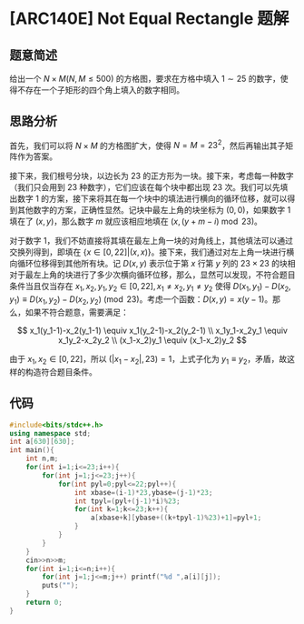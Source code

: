 # [ARC140E] Not Equal Rectangle 题解

## 题意简述

给出一个 $N\times M(N,M\le 500)$ 的方格图，要求在方格中填入 $1\sim 25$ 的数字，使得不存在一个子矩形的四个角上填入的数字相同。

## 思路分析

首先，我们可以将 $N\times M$ 的方格图扩大，使得 $N=M=23^2$，然后再输出其子矩阵作为答案。

接下来，我们根号分块，以边长为 $23$ 的正方形为一块。接下来，考虑每一种数字（我们只会用到 $23$ 种数字），它们应该在每个块中都出现 $23$ 次。我们可以先填出数字 $1$ 的方案，接下来将其在每一个块中的填法进行横向的循环位移，就可以得到其他数字的方案，正确性显然。记块中最左上角的块坐标为 $(0,0)$，如果数字 $1$ 填在了 $(x,y)$，那么数字 $m$ 就应该相应地填在 $(x,(y+m-i)\bmod 23)$。

对于数字 $1$，我们不妨直接将其填在最左上角一块的对角线上，其他填法可以通过交换列得到，即填在 $\{x\in [0,22]|(x,x)\}$。接下来，我们通过对左上角一块进行横向循环位移得到其他所有块。记 $D(x,y)$ 表示位于第 $x$ 行第 $y$ 列的 $23\times 23$ 的块相对于最左上角的块进行了多少次横向循环位移，那么，显然可以发现，不符合题目条件当且仅当存在 $x_1,x_2,y_1,y_2\in [0,22],x_1\not =x_2,y_1\not =y_2$ 使得 $D(x_1,y_1)-D(x_2,y_1)\equiv D(x_1,y_2)-D(x_2,y_2)\pmod {23}$。考虑一个函数：$D(x,y)=x(y-1)$。那么，如果不符合题意，需要满足：

$$
x_1(y_1-1)-x_2(y_1-1) \equiv x_1(y_2-1)-x_2(y_2-1) \\
x_1y_1-x_2y_1 \equiv x_1y_2-x_2y_2 \\
(x_1-x_2)y_1 \equiv (x_1-x_2)y_2
$$

由于 $x_1,x_2\in [0,22]$，所以 $(|x_1-x_2|,23)=1$，上式子化为 $y_1\equiv y_2$，矛盾，故这样的构造符合题目条件。

## 代码

```cpp
#include<bits/stdc++.h>
using namespace std;
int a[630][630];
int main(){
	int n,m;
	for(int i=1;i<=23;i++){
		for(int j=1;j<=23;j++){
			for(int pyl=0;pyl<=22;pyl++){
				int xbase=(i-1)*23,ybase=(j-1)*23;
				int tpyl=(pyl+(j-1)*i)%23;
				for(int k=1;k<=23;k++){
					a[xbase+k][ybase+((k+tpyl-1)%23)+1]=pyl+1;
				}
			}
		}
	}
	cin>>n>>m;
	for(int i=1;i<=n;i++){
		for(int j=1;j<=m;j++) printf("%d ",a[i][j]);
		puts("");
	}
	return 0;
}
```